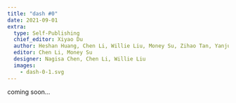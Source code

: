 ```yaml
---
title: "dash #0"
date: 2021-09-01
extra:
  type: Self-Publishing
  chief_editor: Xiyao Du
  author: Heshan Huang, Chen Li, Willie Liu, Money Su, Zihao Tan, Yanjun Zhang
  editor: Chen Li, Money Su
  designer: Nagisa Chen, Chen Li, Willie Liu
  images:
    - dash-0-1.svg
---
```


coming soon...
